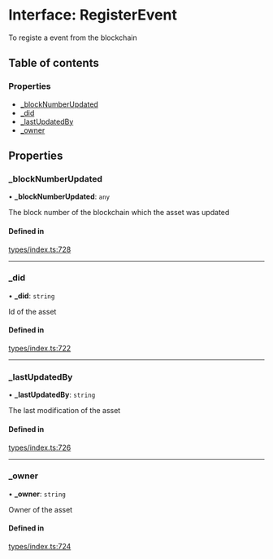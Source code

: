 # Interface: RegisterEvent

To registe a event from the blockchain

## Table of contents

### Properties

- [\_blockNumberUpdated](RegisterEvent.md#_blocknumberupdated)
- [\_did](RegisterEvent.md#_did)
- [\_lastUpdatedBy](RegisterEvent.md#_lastupdatedby)
- [\_owner](RegisterEvent.md#_owner)

## Properties

### \_blockNumberUpdated

• **\_blockNumberUpdated**: `any`

The block number of the blockchain which the asset was updated

#### Defined in

[types/index.ts:728](https://github.com/nevermined-io/react-components/blob/30dad8d/catalog/src/types/index.ts#L728)

___

### \_did

• **\_did**: `string`

Id of the asset

#### Defined in

[types/index.ts:722](https://github.com/nevermined-io/react-components/blob/30dad8d/catalog/src/types/index.ts#L722)

___

### \_lastUpdatedBy

• **\_lastUpdatedBy**: `string`

The last modification of the asset

#### Defined in

[types/index.ts:726](https://github.com/nevermined-io/react-components/blob/30dad8d/catalog/src/types/index.ts#L726)

___

### \_owner

• **\_owner**: `string`

Owner of the asset

#### Defined in

[types/index.ts:724](https://github.com/nevermined-io/react-components/blob/30dad8d/catalog/src/types/index.ts#L724)
